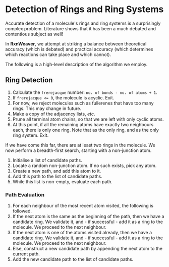 # Detection of Rings and Ring Systems

Accurate detection of a molecule's rings and ring systems is a
surprisingly complex problem.  Literature shows that it has been a
much debated and contentious subject as well!

In **RxnWeaver**, we attempt at striking a balance between theoretical
accuracy (which is debated) and practical accuracy (which determines
which reactions can take place and which cannot).

The following is a high-level description of the algorithm we employ.

## Ring Detection

1. Calculate the `frerejacque` number: `no. of bonds - no. of atoms + 1`.
1. If `frerejacque <= 0`, the molecule is acyclic.  Exit.
1. For now, we reject molecules such as fullerenes that have too many
   rings.  This may change in future.
1. Make a copy of the adjacency lists, _etc_.
1. Prune all terminal atom chains, so that we are left with only
   cyclic atoms.
1. At this point, if all the remaining atoms have exactly two
   neighbours each, there is only one ring.  Note that as the only
   ring, and as the only ring system.  Exit.

If we have come this far, there are at least two rings in the
molecule.  We now perform a breadth-first search, starting with a
non-junction atom.

1. Initialise a list of candidate paths.
1. Locate a random non-junction atom.  If no such exists, pick any
   atom.
1. Create a new path, and add this atom to it.
1. Add this path to the list of candidate paths.
1. While this list is non-empty, evaluate each path.

### Path Evaluation

1. For each neighbour of the most recent atom visited, the following
   is followed.
1. If the next atom is the same as the beginning of the path, then we
   have a candidate ring.  We validate it, and - if successful - add
   it as a ring to the molecule.  We proceed to the next neighbour.
1. If the next atom is one of the atoms visited already, then we have
   a candidate ring.  We validate it, and - if successful - add it as
   a ring to the molecule.  We proceed to the next neighbour.
1. Else, construct a new candidate path by appending the next atom to
   the current path.
1. Add the new candidate path to the list of candidate paths.

